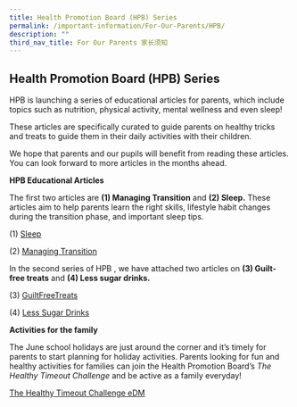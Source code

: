 ```yaml
---
title: Health Promotion Board (HPB) Series
permalink: /important-information/For-Our-Parents/HPB/
description: ""
third_nav_title: For Our Parents 家长须知
---
```

## Health Promotion Board (HPB) Series

HPB is launching a series of educational articles for parents, which include topics such as nutrition, physical activity, mental wellness and even sleep!

These articles are specifically curated to guide parents on healthy tricks and treats to guide them in their daily activities with their children.

We hope that parents and our pupils will benefit from reading these articles. You can look forward to more articles in the months ahead.

**HPB Educational Articles**

The first two articles are **(1) Managing Transition** and **(2) Sleep.** These articles aim to help parents learn the right skills, lifestyle habit changes during the transition phase, and important sleep tips.

(1) [Sleep](/files/Sleep.pdf)


(2) [Managing Transition](/files/ManagingTransition.pdf)

In the second series of HPB , we have attached two articles on **(3) Guilt-free treats** and **(4) Less sugar drinks.** 

(3) [GuiltFreeTreats](/files/GuiltFreeTreats-1.pdf)


(4) [Less Sugar Drinks](/files/Less-Sugar-Drinks.pdf)

**Activities for the family**

The June school holidays are just around the corner and it’s timely for parents to start planning for holiday activities. Parents looking for fun and healthy activities for families can join the Health Promotion Board’s _The Healthy Timeout Challenge_ and be active as a family everyday!

[The Healthy Timeout Challenge eDM](/files/The-Healthy-Timeout-Challenge-eDM.pdf)